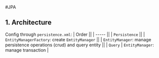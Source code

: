 #JPA 

## 1. Architecture
Config through `persistence.xml`:
| Order 									||
| ----- 									||
| `Persistence` 								||
| `EntityManagerFactory`: create `EmtityManager` 				||
| `EntityManager`:  manage persistence operations (crud) and query entity 	||
| `Query` | `EntityManager`: manage transaction 				 |